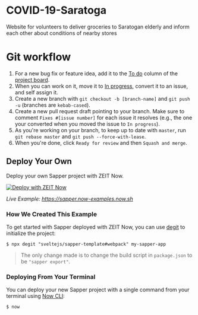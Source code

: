 # COVID-19-Saratoga

Website for volunteers to deliver groceries to Saratogan elderly and inform each other about conditions of nearby stores

# Git workflow

1. For a new bug fix or feature idea, add it to the [To do](https://github.com/COVID-19-Saratoga/COVID-19-Saratoga-Website/projects/3#column-8363440) column of the [project board](https://github.com/COVID-19-Saratoga/COVID-19-Saratoga-Website/projects/3).
2. When you can work on it, move it to [In progress](https://github.com/COVID-19-Saratoga/COVID-19-Saratoga-Website/projects/3), convert it to an issue, and self assign it.
3. Create a new branch with `git checkout -b [branch-name]` and `git push -u` (branches are `kebab-cased`).
4. Create a new pull request draft pointing to your branch. Make sure to comment `Fixes #[issue number]` for each issue it resolves (e.g., the one your converted when you moved the issue to `In progress`).
5. As you're working on your branch, to keep up to date with `master`, run `git rebase master` and `git push --force-with-lease`.
6. When you're done, click `Ready for review` and then `Squash and merge`.

## Deploy Your Own

Deploy your own Sapper project with ZEIT Now.

[![Deploy with ZEIT Now](https://zeit.co/button)](https://zeit.co/import/project?template=https://github.com/zeit/now/tree/master/examples/sapper)

_Live Example: https://sapper.now-examples.now.sh_

### How We Created This Example

To get started with Sapper deployed with ZEIT Now, you can use [degit](https://github.com/Rich-Harris/degit) to initialize the project:

```shell
$ npx degit "sveltejs/sapper-template#webpack" my-sapper-app
```

> The only change made is to change the build script in `package.json` to be `"sapper export"`.

### Deploying From Your Terminal

You can deploy your new Sapper project with a single command from your terminal using [Now CLI](https://zeit.co/download):

```shell
$ now
```
